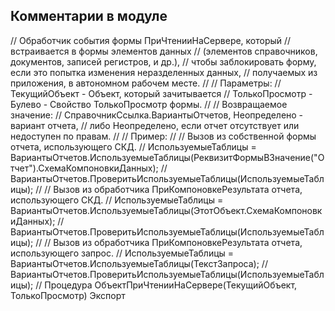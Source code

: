 

## Комментарии в модуле

// Обработчик события формы ПриЧтенииНаСервере, который
// встраивается в формы элементов данных
// (элементов справочников, документов, записей регистров, и др.),
// чтобы заблокировать форму, если это попытка изменения неразделенных данных,
// получаемых из приложения, в автономном рабочем месте.
//
// Параметры:
//	ТекущийОбъект - Объект, который зачитывается
//	ТолькоПросмотр - Булево - Свойство ТолькоПросмотр формы.
//
// Возвращаемое значение:
//   СправочникСсылка.ВариантыОтчетов, Неопределено - вариант отчета, 
//           либо Неопределено, если отчет отсутствует или недоступен по правам.
//
// Пример:
//	// Вызов из собственной формы отчета, использующего СКД.
//	ИспользуемыеТаблицы = ВариантыОтчетов.ИспользуемыеТаблицы(РеквизитФормыВЗначение("Отчет").СхемаКомпоновкиДанных);
//	ВариантыОтчетов.ПроверитьИспользуемыеТаблицы(ИспользуемыеТаблицы);
//	// Вызов из обработчика ПриКомпоновкеРезультата отчета, использующего СКД.
//	ИспользуемыеТаблицы = ВариантыОтчетов.ИспользуемыеТаблицы(ЭтотОбъект.СхемаКомпоновкиДанных);
//	ВариантыОтчетов.ПроверитьИспользуемыеТаблицы(ИспользуемыеТаблицы);
//	// Вызов из обработчика ПриКомпоновкеРезультата отчета, использующего запрос.
//	ИспользуемыеТаблицы = ВариантыОтчетов.ИспользуемыеТаблицы(ТекстЗапроса);
//	ВариантыОтчетов.ПроверитьИспользуемыеТаблицы(ИспользуемыеТаблицы);
//
Процедура ОбъектПриЧтенииНаСервере(ТекущийОбъект, ТолькоПросмотр) Экспорт